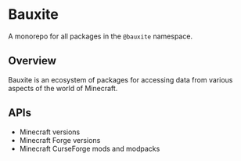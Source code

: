 # Bauxite

A monorepo for all packages in the `@bauxite` namespace.

## Overview

Bauxite is an ecosystem of packages for accessing data from various aspects of the world of Minecraft.

## APIs

- Minecraft versions
- Minecraft Forge versions
- Minecraft CurseForge mods and modpacks
